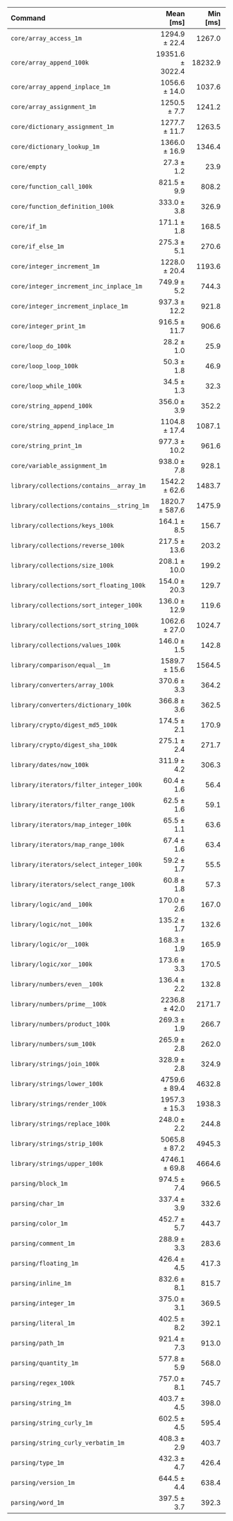 | Command | Mean [ms] | Min [ms] | Max [ms] |
|:---|---:|---:|---:|
| `core/array_access_1m` | 1294.9 ± 22.4 | 1267.0 | 1339.0 | 47.45 ± 2.19 |
| `core/array_append_100k` | 19351.6 ± 3022.4 | 18232.9 | 27941.5 | 709.06 ± 114.81 |
| `core/array_append_inplace_1m` | 1056.6 ± 14.0 | 1037.6 | 1083.0 | 38.71 ± 1.73 |
| `core/array_assignment_1m` | 1250.5 ± 7.7 | 1241.2 | 1261.0 | 45.82 ± 1.98 |
| `core/dictionary_assignment_1m` | 1277.7 ± 11.7 | 1263.5 | 1299.6 | 46.81 ± 2.05 |
| `core/dictionary_lookup_1m` | 1366.0 ± 16.9 | 1346.4 | 1399.8 | 50.05 ± 2.23 |
| `core/empty` | 27.3 ± 1.2 | 23.9 | 30.4 |
| `core/function_call_100k` | 821.5 ± 9.9 | 808.2 | 840.0 | 30.10 ± 1.34 |
| `core/function_definition_100k` | 333.0 ± 3.8 | 326.9 | 339.5 | 12.20 ± 0.54 |
| `core/if_1m` | 171.1 ± 1.8 | 168.5 | 175.4 | 6.27 ± 0.28 |
| `core/if_else_1m` | 275.3 ± 5.1 | 270.6 | 284.9 | 10.09 ± 0.47 |
| `core/integer_increment_1m` | 1228.0 ± 20.4 | 1193.6 | 1269.1 | 44.99 ± 2.06 |
| `core/integer_increment_inc_inplace_1m` | 749.9 ± 5.2 | 744.3 | 758.0 | 27.48 ± 1.19 |
| `core/integer_increment_inplace_1m` | 937.3 ± 12.2 | 921.8 | 955.8 | 34.34 ± 1.53 |
| `core/integer_print_1m` | 916.5 ± 11.7 | 906.6 | 945.8 | 33.58 ± 1.50 |
| `core/loop_do_100k` | 28.2 ± 1.0 | 25.9 | 30.3 | 1.03 ± 0.06 |
| `core/loop_loop_100k` | 50.3 ± 1.8 | 46.9 | 57.6 | 1.84 ± 0.10 |
| `core/loop_while_100k` | 34.5 ± 1.3 | 32.3 | 38.5 | 1.27 ± 0.07 |
| `core/string_append_100k` | 356.0 ± 3.9 | 352.2 | 362.9 | 13.05 ± 0.58 |
| `core/string_append_inplace_1m` | 1104.8 ± 17.4 | 1087.1 | 1139.9 | 40.48 ± 1.84 |
| `core/string_print_1m` | 977.3 ± 10.2 | 961.6 | 990.7 | 35.81 ± 1.57 |
| `core/variable_assignment_1m` | 938.0 ± 7.8 | 928.1 | 953.2 | 34.37 ± 1.50 |
| `library/collections/contains__array_1m` | 1542.2 ± 62.6 | 1483.7 | 1651.1 | 56.51 ± 3.33 |
| `library/collections/contains__string_1m` | 1820.7 ± 587.6 | 1475.9 | 3315.4 | 66.71 ± 21.72 |
| `library/collections/keys_100k` | 164.1 ± 8.5 | 156.7 | 183.6 | 6.01 ± 0.40 |
| `library/collections/reverse_100k` | 217.5 ± 13.6 | 203.2 | 241.8 | 7.97 ± 0.60 |
| `library/collections/size_100k` | 208.1 ± 10.0 | 199.2 | 234.6 | 7.62 ± 0.49 |
| `library/collections/sort_floating_100k` | 154.0 ± 20.3 | 129.7 | 198.8 | 5.64 ± 0.78 |
| `library/collections/sort_integer_100k` | 136.0 ± 12.9 | 119.6 | 162.9 | 4.98 ± 0.52 |
| `library/collections/sort_string_100k` | 1062.6 ± 27.0 | 1024.7 | 1101.4 | 38.94 ± 1.93 |
| `library/collections/values_100k` | 146.0 ± 1.5 | 142.8 | 149.3 | 5.35 ± 0.23 |
| `library/comparison/equal__1m` | 1589.7 ± 15.6 | 1564.5 | 1622.3 | 58.25 ± 2.55 |
| `library/converters/array_100k` | 370.6 ± 3.3 | 364.2 | 374.7 | 13.58 ± 0.59 |
| `library/converters/dictionary_100k` | 366.8 ± 3.6 | 362.5 | 374.7 | 13.44 ± 0.59 |
| `library/crypto/digest_md5_100k` | 174.5 ± 2.1 | 170.9 | 177.6 | 6.40 ± 0.28 |
| `library/crypto/digest_sha_100k` | 275.1 ± 2.4 | 271.7 | 278.9 | 10.08 ± 0.44 |
| `library/dates/now_100k` | 311.9 ± 4.2 | 306.3 | 318.4 | 11.43 ± 0.51 |
| `library/iterators/filter_integer_100k` | 60.4 ± 1.6 | 56.4 | 63.3 | 2.21 ± 0.11 |
| `library/iterators/filter_range_100k` | 62.5 ± 1.6 | 59.1 | 64.9 | 2.29 ± 0.11 |
| `library/iterators/map_integer_100k` | 65.5 ± 1.1 | 63.6 | 68.4 | 2.40 ± 0.11 |
| `library/iterators/map_range_100k` | 67.4 ± 1.6 | 63.4 | 71.1 | 2.47 ± 0.12 |
| `library/iterators/select_integer_100k` | 59.2 ± 1.7 | 55.5 | 63.1 | 2.17 ± 0.11 |
| `library/iterators/select_range_100k` | 60.8 ± 1.8 | 57.3 | 66.7 | 2.23 ± 0.12 |
| `library/logic/and__100k` | 170.0 ± 2.6 | 167.0 | 177.8 | 6.23 ± 0.28 |
| `library/logic/not__100k` | 135.2 ± 1.7 | 132.6 | 138.7 | 4.95 ± 0.22 |
| `library/logic/or__100k` | 168.3 ± 1.9 | 165.9 | 172.9 | 6.17 ± 0.27 |
| `library/logic/xor__100k` | 173.6 ± 3.3 | 170.5 | 185.3 | 6.36 ± 0.30 |
| `library/numbers/even__100k` | 136.4 ± 2.2 | 132.8 | 140.5 | 5.00 ± 0.23 |
| `library/numbers/prime__100k` | 2236.8 ± 42.0 | 2171.7 | 2290.8 | 81.96 ± 3.82 |
| `library/numbers/product_100k` | 269.3 ± 1.9 | 266.7 | 272.6 | 9.87 ± 0.43 |
| `library/numbers/sum_100k` | 265.9 ± 2.8 | 262.0 | 272.2 | 9.74 ± 0.43 |
| `library/strings/join_100k` | 328.9 ± 2.8 | 324.9 | 333.9 | 12.05 ± 0.52 |
| `library/strings/lower_100k` | 4759.6 ± 89.4 | 4632.8 | 4890.9 | 174.39 ± 8.14 |
| `library/strings/render_100k` | 1957.3 ± 15.3 | 1938.3 | 1979.2 | 71.72 ± 3.11 |
| `library/strings/replace_100k` | 248.0 ± 2.2 | 244.8 | 251.3 | 9.09 ± 0.40 |
| `library/strings/strip_100k` | 5065.8 ± 87.2 | 4945.3 | 5216.9 | 185.61 ± 8.55 |
| `library/strings/upper_100k` | 4746.1 ± 69.8 | 4664.6 | 4908.8 | 173.90 ± 7.86 |
| `parsing/block_1m` | 974.5 ± 7.4 | 966.5 | 986.3 | 35.71 ± 1.55 |
| `parsing/char_1m` | 337.4 ± 3.9 | 332.6 | 343.6 | 12.36 ± 0.55 |
| `parsing/color_1m` | 452.7 ± 5.7 | 443.7 | 460.8 | 16.59 ± 0.74 |
| `parsing/comment_1m` | 288.9 ± 3.3 | 283.6 | 295.6 | 10.59 ± 0.47 |
| `parsing/floating_1m` | 426.4 ± 4.5 | 417.3 | 432.7 | 15.62 ± 0.69 |
| `parsing/inline_1m` | 832.6 ± 8.1 | 815.7 | 848.0 | 30.51 ± 1.34 |
| `parsing/integer_1m` | 375.0 ± 3.1 | 369.5 | 379.2 | 13.74 ± 0.60 |
| `parsing/literal_1m` | 402.5 ± 8.2 | 392.1 | 421.3 | 14.75 ± 0.70 |
| `parsing/path_1m` | 921.4 ± 7.3 | 913.0 | 939.4 | 33.76 ± 1.47 |
| `parsing/quantity_1m` | 577.8 ± 5.9 | 568.0 | 586.9 | 21.17 ± 0.93 |
| `parsing/regex_100k` | 757.0 ± 8.1 | 745.7 | 774.0 | 27.74 ± 1.22 |
| `parsing/string_1m` | 403.7 ± 4.5 | 398.0 | 414.1 | 14.79 ± 0.65 |
| `parsing/string_curly_1m` | 602.5 ± 4.5 | 595.4 | 609.3 | 22.08 ± 0.96 |
| `parsing/string_curly_verbatim_1m` | 408.3 ± 2.9 | 403.7 | 412.2 | 14.96 ± 0.65 |
| `parsing/type_1m` | 432.3 ± 4.7 | 426.4 | 441.1 | 15.84 ± 0.70 |
| `parsing/version_1m` | 644.5 ± 4.4 | 638.4 | 651.4 | 23.61 ± 1.02 |
| `parsing/word_1m` | 397.5 ± 3.7 | 392.3 | 403.6 | 14.56 ± 0.64 |
